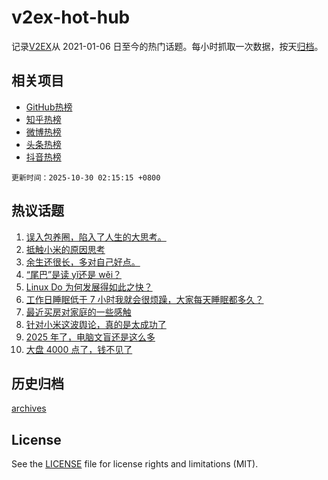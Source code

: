 # v2ex-hot-hub

 记录[V2EX](https://www.v2ex.com/)从 2021-01-06 日至今的热门话题。每小时抓取一次数据，按天[归档](archives)。
 
 ## 相关项目

- [GitHub热榜](https://github.com/snaildev/github-hot-hub)
- [知乎热榜](https://github.com/snaildev/zhihu-hot-hub)
- [微博热榜](https://github.com/snaildev/weibo-hot-hub)
- [头条热榜](https://github.com/snaildev/toutiao-hot-hub)
- [抖音热榜](https://github.com/snaildev/douyin-hot-hub)


 `更新时间：2025-10-30 02:15:15 +0800`

## 热议话题

1. [误入包养圈，陷入了人生的大思考。](https://www.v2ex.com/t/1169124)
1. [抵触小米的原因思考](https://www.v2ex.com/t/1169098)
1. [余生还很长，多对自己好点。](https://www.v2ex.com/t/1169037)
1. [“尾巴”是读 yǐ还是 wěi？](https://www.v2ex.com/t/1169109)
1. [Linux Do 为何发展得如此之快？](https://www.v2ex.com/t/1169086)
1. [工作日睡眠低于 7 小时我就会很烦躁，大家每天睡眠都多久？](https://www.v2ex.com/t/1169042)
1. [最近买房对家庭的一些感触](https://www.v2ex.com/t/1169141)
1. [针对小米这波舆论，真的是太成功了](https://www.v2ex.com/t/1169164)
1. [2025 年了，电脑文盲还是这么多](https://www.v2ex.com/t/1169115)
1. [大盘 4000 点了，钱不见了](https://www.v2ex.com/t/1169036)

## 历史归档

[archives](archives)

## License

See the [LICENSE](LICENSE) file for license rights and limitations (MIT).
